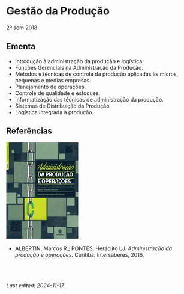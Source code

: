 # Gestão da Produção

2º sem 2018

## Ementa

- Introdução à administração da produção e logística. 
- Funções Gerenciais na Administração da Produção. 
- Métodos e técnicas de controle da produção aplicadas às micros, pequenas e médias empresas. 
- Planejamento de operações. 
- Controle de qualidade e estoques. 
- Informatização das técnicas de administração da produção. 
- Sistemas de Distribuição da Produção. 
- Logística integrada à produção.

## Referências

![](img/albertin.jpg)

- ALBERTIN, Marcos R.; PONTES, Heráclito LJ. *Administração da produção e operações*. Curitiba: Intersaberes, 2016.


<br><br><br>*Last edited: 2024-11-17*
